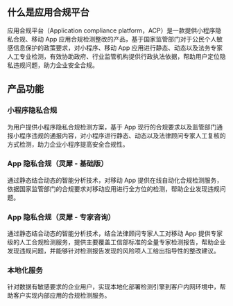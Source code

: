 ## 什么是应用合规平台
应用合规平台（Application compliance platform，ACP）是一款提供小程序隐私合规、移动 App 应用合规检测整改的产品，基于国家监管部门对于公民个人敏感信息保护的政策要求，对小程序、移动 App 应用进行静态、动态以及法务专家人工专业检测，有效协助政府、行业监管机构提供行政执法依据，帮助用户定位隐私违规问题，助力企业安全合规。

## 产品功能
### 小程序隐私合规
为用户提供小程序隐私合规检测方案，基于 App 现行的合规要求以及监管部门通报小程序违规的通报内容，对小程序进行静态、动态以及法律顾问专家人工复核的方式检测，助力企业小程序提高安全合规性。

### App 隐私合规（灵犀 - 基础版）
通过静态结合动态的智能分析技术，对移动 App 提供在线自动化合规检测服务，依据国家监管部门的合规要求对移动应用进行全方位的检测，帮助企业发现违规问题。

### App 隐私合规（灵犀 - 专家咨询）
通过静态结合动态的智能分析技术，结合法律顾问专家人工对移动 App 提供专家级的人工合规检测服务，提供主要覆盖工信部标准的全量专家检测报告，帮助企业发现违规问题，并能够针对检测报告发现的风险项人工给出指导性的整改建议。

### 本地化服务
针对数据有敏感要求的企业用户，实现本地化部署检测引擎到客户内网环境中，帮助客户实现内部应用的合规检测服务。
